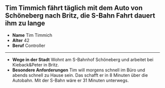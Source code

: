 ## Tim Timmich fährt täglich mit dem Auto von Schöneberg nach Britz, die S-Bahn Fahrt dauert ihm zu lange

* **Name** Tim Timmich
* **Alter** 42
* **Beruf** Controller

---

* **Wege in der Stadt** Wohnt am <span class="marker-label" id="marker-label-whitespot-persona-tim">S-Bahnhof Schöneberg</span> und arbeitet
 bei <span class="marker-label" id="marker-label-whitespot-persona-tim-target">Kieback&Peter in Britz</span>.
* **Besondere Anforderungen** Tim will morgens schnell im Büro und abends schnell zu Hause sein. Das schafft er in 8 Minuten über die
 Autobahn. Mit der S-Bahn wäre er 31 Minuten unterwegs.




